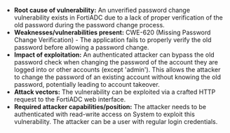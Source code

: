 - **Root cause of vulnerability:** An unverified password change vulnerability exists in FortiADC due to a lack of proper verification of the old password during the password change process.
- **Weaknesses/vulnerabilities present:** CWE-620 (Missing Password Change Verification) - The application fails to properly verify the old password before allowing a password change.
- **Impact of exploitation:** An authenticated attacker can bypass the old password check when changing the password of the account they are logged into or other accounts (except 'admin'). This allows the attacker to change the password of an existing account without knowing the old password, potentially leading to account takeover.
- **Attack vectors:** The vulnerability can be exploited via a crafted HTTP request to the FortiADC web interface.
- **Required attacker capabilities/position:** The attacker needs to be authenticated with read-write access on System to exploit this vulnerability. The attacker can be a user with regular login credentials.